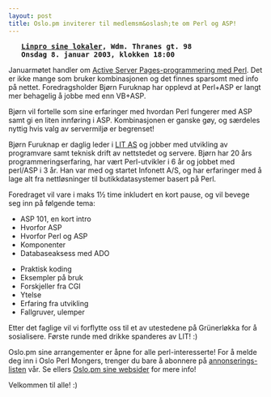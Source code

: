 ```yaml
---
layout: post
title: Oslo.pm inviterer til medlemsm&oslash;te om Perl og ASP!
---
```

<pre>
   <strong><a href="http://linpro.no/?page=kart">Linpro sine lokaler</a>, Wdm. Thranes gt. 98
   Onsdag 8. januar 2003, klokken 18:00</strong>
</pre>

<p>Januarmøtet handler om <a href="http://www.apache-asp.org/">Active Server Pages-programmering med Perl</a>. Det er ikke mange som bruker kombinasjonen og det finnes sparsomt med info på nettet. Foredragsholder Bjørn Furuknap har opplevd at Perl+ASP er langt mer behagelig å jobbe med enn VB+ASP.</p>

<p>Bjørn vil fortelle som sine erfaringer med hvordan Perl fungerer med ASP samt gi en liten innføring i ASP. Kombinasjonen er ganske gøy, og særdeles nyttig hvis valg av servermiljø er begrenset!</p>

<p>Bjørn Furuknap er daglig leder i <a href="http://www.infonett.hm.no/publ/Hovedside/index.stm">LIT AS</a> og jobber med utvikling av programvare samt teknisk drift av nettstedet og servere. Bjørn har 20 års programmeringserfaring, har vært Perl-utvikler i 6 år og jobbet med perl/ASP i 3 år. Han var med og startet Infonett A/S, og har erfaringer med å lage alt fra nettløsninger til butikkdatasystemer basert på Perl.</p>

<p>Foredraget vil vare i maks 1½ time inkludert en kort pause, og vil bevege seg inn på følgende tema:</p>

<ul>
<li>ASP 101, en kort intro</li>
<li>Hvorfor ASP</li>
<li>Hvorfor Perl og ASP</li>
<li>Komponenter</li>
<li>Databaseaksess med ADO</li>
</ul>

<ul>
<li>Praktisk koding</li>
<li>Eksempler på bruk</li>
<li>Forskjeller fra CGI</li>
<li>Ytelse</li>
<li>Erfaring fra utvikling</li>
<li>Fallgruver, ulemper</li>
</ul>

<p>Etter det faglige vil vi forflytte oss til et av utestedene på
Grünerløkka for å sosialisere. Første runde med drikke spanderes av
LIT! :)</p>

<p>Oslo.pm sine arrangementer er åpne for alle perl-interesserte! For å
melde deg inn i Oslo Perl Mongers, trenger du bare å abonnere på
<a href="http://mail.pm.org/mailman/listinfo/oslo">annonserings-listen</a>
vår. Se ellers <a href="http://oslo.pm.org/">Oslo.pm sine websider</a> for
mere info!</p>

<p>Velkommen til alle! :)</p>
